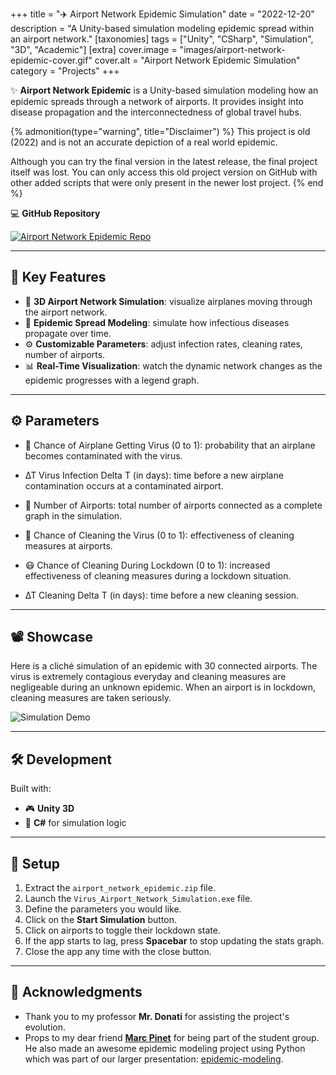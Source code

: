 +++
title = "✈️ Airport Network Epidemic Simulation"
date = "2022-12-20"
description = "A Unity-based simulation modeling epidemic spread within an airport network."
[taxonomies]
tags = ["Unity", "CSharp", "Simulation", "3D", "Academic"]
[extra]
cover.image = "images/airport-network-epidemic-cover.gif"
cover.alt = "Airport Network Epidemic Simulation"
category = "Projects"
+++

✨ **Airport Network Epidemic** is a Unity-based simulation modeling how an epidemic spreads through a network of airports. It provides insight into disease propagation and the interconnectedness of global travel hubs.

{% admonition(type="warning", title="Disclaimer") %}
This project is old (2022) and is not an accurate depiction of a real world epidemic.

Although you can try the final version in the latest release, the final project itself was lost. You can only access this old project version on GitHub with other added scripts that were only present in the newer lost project.
{% end %}

💻 **GitHub Repository**

<a href="https://github.com/marcusaasjensen/airport-network-epidemic">
    <img src="https://github-readme-stats.vercel.app/api/pin/?username=marcusaasjensen&repo=airport-network-epidemic&theme=github_dark_dimmed" alt="Airport Network Epidemic Repo"/>
</a>

---

## 🎯 Key Features

- 🛫 **3D Airport Network Simulation**: visualize airplanes moving through the airport network.
- 🦠 **Epidemic Spread Modeling**: simulate how infectious diseases propagate over time.
- ⚙️ **Customizable Parameters**: adjust infection rates, cleaning rates, number of airports.
- 📊 **Real-Time Visualization**: watch the dynamic network changes as the epidemic progresses with a legend graph.

---

## ⚙️ Parameters

- 🦠 Chance of Airplane Getting Virus (0 to 1): probability that an airplane becomes contaminated with the virus.

- ∆T Virus Infection Delta T (in days): time before a new airplane contamination occurs at a contaminated airport.

- 🛫 Number of Airports: total number of airports connected as a complete graph in the simulation.

- 🧼 Chance of Cleaning the Virus (0 to 1): effectiveness of cleaning measures at airports.

- 😷 Chance of Cleaning During Lockdown (0 to 1): increased effectiveness of cleaning measures during a lockdown situation.

- ∆T Cleaning Delta T (in days): time before a new cleaning session.

---

## 📽️ Showcase

Here is a cliché simulation of an epidemic with 30 connected airports. The virus is extremely contagious everyday and cleaning measures are negligeable during an unknown epidemic. When an airport is in lockdown, cleaning measures are taken seriously.

![Simulation Demo](/images/airport-network-epidemic-demo.gif)

---

## 🛠️ Development

Built with:

- 🎮 **Unity 3D**
- 🧩 **C#** for simulation logic

---

## 🔧 Setup

1. Extract the `airport_network_epidemic.zip` file.  
2. Launch the `Virus_Airport_Network_Simulation.exe` file.  
3. Define the parameters you would like.  
4. Click on the **Start Simulation** button.  
5. Click on airports to toggle their lockdown state.  
6. If the app starts to lag, press **Spacebar** to stop updating the stats graph.  
7. Close the app any time with the close button.

---

## 🙏 Acknowledgments

- Thank you to my professor **Mr. Donati** for assisting the project's evolution.  
- Props to my dear friend [**Marc Pinet**](https://marcpinet.fr) for being part of the student group. He also made an awesome epidemic modeling project using Python which was part of our larger presentation: [epidemic-modeling](https://github.com/marcpinet/epidemic-modeling).
